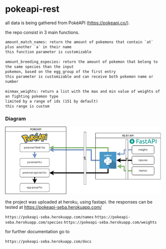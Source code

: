 # pokeapi-rest

all data is being gathered from PokéAPI (https://pokeapi.co/).

the repo consist in 3 main functions.

```
amount_match_names: return the amount of pokemons that contain `at` plus another `a` in their name
this function parameter is customizable 

amount_breeding_especies: return the amount of pokemon that belong to the same species than the input
pokemon, based on the egg_group of the first entry
this parameter is customizable and can receive both pokemon name or number

minmax_weights: return a list with the max and min value of weights of an fighting pokemon type
limited by a range of ids (151 by default) 
this range is custom
```

### Diagram
[![N|Solid](./assets/diagram_poke.png)]()
 
the project was uploaded at heroku, using fastapi.
the responses can be tested at https://pokeapi-seba.herokuapp.com/

`https://pokeapi-seba.herokuapp.com/names`
`https://pokeapi-seba.herokuapp.com/species`
`https://pokeapi-seba.herokuapp.com/weights`

for further documentation go to 

`https://pokeapi-seba.herokuapp.com/docs`